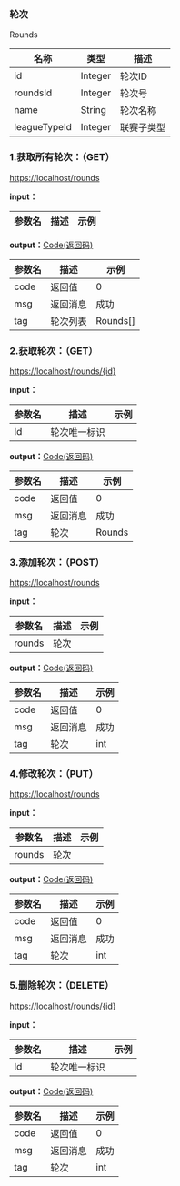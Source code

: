 ### 轮次 ###
<A NAME="Rounds">Rounds</A>

名称|类型|描述
-|-|-
id                  |Integer   |轮次ID
roundsId            |Integer   |轮次号
name                |String    |轮次名称
leagueTypeId        |Integer   |联赛子类型

### 1.获取所有轮次：（GET） ###
[https://localhost/rounds](https://localhost/rounds)

**input：**

参数名 		|描述	|示例
 --------- | ------|------

**output：**<A HREF="#Code">Code(返回码)</A>

参数名 		|描述	|示例
 --------- | ------|------
code 		|返回值	|0
msg			|返回消息|成功
tag         |轮次列表|Rounds[]

### 2.获取轮次：（GET） ###
[https://localhost/rounds/{id}](https://localhost/rounds/{id})

**input：**

参数名 		|描述	|示例
 --------- | ------|------
Id| 轮次唯一标识 |   

**output：**<A HREF="#Code">Code(返回码)</A>

参数名 		|描述	|示例
 --------- | ------|------
code 		|返回值	|0
msg			|返回消息|成功
tag         |轮次|Rounds

### 3.添加轮次：（POST） ###
[https://localhost/rounds](https://localhost/rounds)

**input：**

参数名 		|描述	|示例
 --------- | ------|------
rounds| 轮次 |   

**output：**<A HREF="#Code">Code(返回码)</A>

参数名 		|描述	|示例
 --------- | ------|------
code 		|返回值	|0
msg			|返回消息|成功
tag         |轮次|int

### 4.修改轮次：（PUT） ###
[https://localhost/rounds](https://localhost/rounds)

**input：**

参数名 		|描述	|示例
 --------- | ------|------
rounds| 轮次 |   

**output：**<A HREF="#Code">Code(返回码)</A>

参数名 		|描述	|示例
 --------- | ------|------
code 		|返回值	|0
msg			|返回消息|成功
tag         |轮次|int

### 5.删除轮次：（DELETE） ###
[https://localhost/rounds/{id}](https://localhost/rounds/{id})

**input：**

参数名 		|描述	|示例
 --------- | ------|------
Id| 轮次唯一标识 |   

**output：**<A HREF="#Code">Code(返回码)</A>

参数名 		|描述	|示例
 --------- | ------|------
code 		|返回值	|0
msg			|返回消息|成功
tag         |轮次|int


